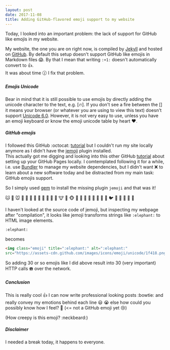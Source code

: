 ```yaml
---
layout: post
date: 2017-11-08
title: Adding GitHub-flavored emoji support to my website
---
```


Today, I looked into an important problem: the lack of support for GitHub like emojis in my website. 

My website, the one you are on right now, is compiled by [Jekyll](https://jekyllrb.com/) and hosted on [GitHub](https://github.com/). By default this setup doesn't support GitHub like emojis in Markdown files :scream:. By that I mean that writing `:+1:` doesn't automatically convert to :+1:.
<br/>It was about time :clock130: I fix that problem.

##### Emojis Unicode

Bear in mind that it is still possible to use emojis by directly adding the unicode character to the text, e.g. [🔥]. If you don't see a fire between the [] it means your browser (or whatever you are using to view this text) doesn't support [Unicode 6.0](https://emojipedia.org/unicode-6.0/). However, it is not very easy to use, unless you have an emoji keyboard or know the emoji unicode table  by heart :heart:.


##### GitHub emojis

I followed this GitHub :octocat: [tutorial](https://help.github.com/articles/emoji-on-github-pages/) but I couldn't run my site locally anymore as I didn't have the [jemoji](https://github.com/jekyll/jemoji) plugin installed.
<br/>
This actually got me digging and looking into this other GitHub [tutorial](https://help.github.com/articles/setting-up-your-github-pages-site-locally-with-jekyll/) about setting up your GitHub Pages locally. I comtemplated following it for a while, i.e. use [Bundler](http://bundler.io/) to manage my website dependencies, but I didn't want :x: to learn about a new software today and be distracted from my main task: GitHub emojis support.

So I simply used [gem](https://rubygems.org/) to install the missing plugin `jemoji` and that was it!

:cat:
:dog:
:mouse:
:hamster:
:rabbit:
:wolf:
:frog:
:tiger:
:koala:
:bear:
:pig:
:pig_nose:
:cow:
:boar:
:monkey_face:
:monkey:
:horse:
:racehorse:
:camel:
:sheep:
:elephant:
:panda_face:
:snake:
:bird:
:baby_chick:
:hatched_chick:
:hatching_chick:
:chicken:
:penguin:

I haven't looked at the source code of jemoji, but inspecting my webpage after "compilation", it looks like jemoji transforms strings like `:elephant:` to HTML image elements.
```
:elephant:
```
becomes
```html
<img class="emoji" title=":elephant:" alt=":elephant:"
src="https://assets-cdn.github.com/images/icons/emoji/unicode/1f418.png" height="20" width="20">
```
So adding 30 or so emojis like I did above result into 30 (very important) HTTP calls :phone: over the network.


##### Conclusion

This is really cool :+1: I can now write professional looking posts :bowtie: and really convey my emotions behind each line :smiley: :sob: else how could you possibly know how I feel? 🤔 (<= not a GitHub emoji yet :cry:)

(How creepy is this emoji? :neckbeard:)


##### Disclaimer

I needed a break today, it happens to everyone.
